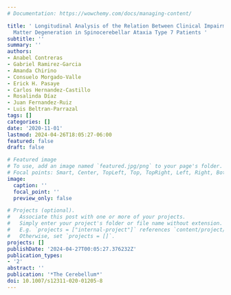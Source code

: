 ```yaml
---
# Documentation: https://wowchemy.com/docs/managing-content/

title: ' Longitudinal Analysis of the Relation Between Clinical Impairment and Gray
  Matter Degeneration in Spinocerebellar Ataxia Type 7 Patients '
subtitle: ''
summary: ''
authors:
- Anabel Contreras
- Gabriel Ramirez-Garcia
- Amanda Chirino
- Consuelo Morgado-Valle
- Erick H. Pasaye
- Carlos Hernandez-Castillo
- Rosalinda Díaz
- Juan Fernandez-Ruiz
- Luis Beltran-Parrazal
tags: []
categories: []
date: '2020-11-01'
lastmod: 2024-04-26T18:05:27-06:00
featured: false
draft: false

# Featured image
# To use, add an image named `featured.jpg/png` to your page's folder.
# Focal points: Smart, Center, TopLeft, Top, TopRight, Left, Right, BottomLeft, Bottom, BottomRight.
image:
  caption: ''
  focal_point: ''
  preview_only: false

# Projects (optional).
#   Associate this post with one or more of your projects.
#   Simply enter your project's folder or file name without extension.
#   E.g. `projects = ["internal-project"]` references `content/project/deep-learning/index.md`.
#   Otherwise, set `projects = []`.
projects: []
publishDate: '2024-04-27T00:05:27.376232Z'
publication_types:
- '2'
abstract: ''
publication: '*The Cerebellum*'
doi: 10.1007/s12311-020-01205-8
---
```

